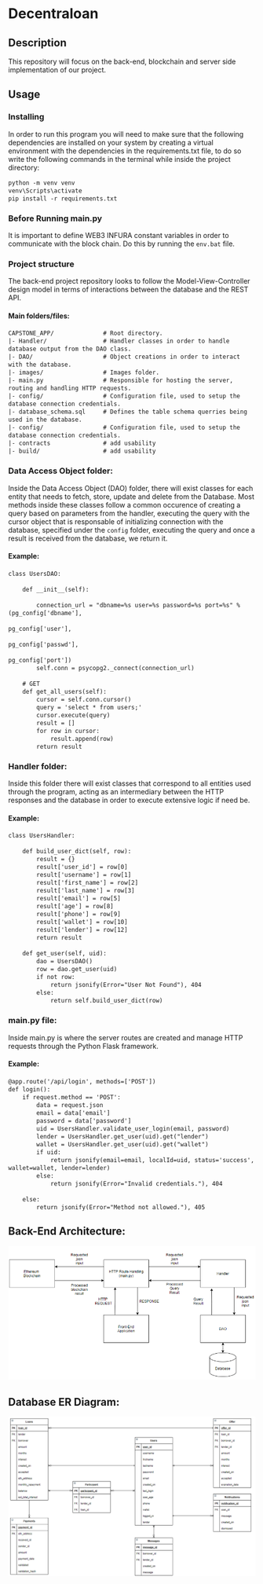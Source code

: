 # Decentraloan

## Description

This repository will focus on the back-end, blockchain and server side implementation of our project. 

## Usage

### Installing

In order to run this program you will need to make sure that the following dependencies are installed on your system by creating a virtual environment with the dependencies in the requirements.txt file, to do so write the following commands in the terminal while inside the project directory:

```
python -m venv venv
venv\Scripts\activate
pip install -r requirements.txt
```

### Before Running main.py

It is important to define WEB3 INFURA constant variables in order to communicate with the block chain. Do this by running the ```env.bat``` file. 

### Project structure

The back-end project repository looks to follow the Model-View-Controller design model in terms of interactions between the database and the REST API. 

#### Main folders/files: 
```
CAPSTONE_APP/              # Root directory.
|- Handler/                # Handler classes in order to handle database output from the DAO class.
|- DAO/                    # Object creations in order to interact with the database.
|- images/                 # Images folder.
|- main.py                 # Responsible for hosting the server, routing and handling HTTP requests.
|- config/                 # Configuration file, used to setup the database connection credentials.
|- database_schema.sql     # Defines the table schema querries being used in the database.
|- config/                 # Configuration file, used to setup the database connection credentials.
|- contracts               # add usability
|- build/                  # add usability
```

### Data Access Object folder: 

Inside the Data Access Object (DAO) folder, there will exist classes for each entity that needs to fetch, store, update and delete from the Database. Most methods inside these classes follow a common occurence of creating a query based on parameters from the handler, executing the query with the cursor object that is responsable of initializing connection with the database, specified under the ```config``` folder, executing the query and once a result is received from the database, we return it.

#### Example: 

```
class UsersDAO:

    def __init__(self):

        connection_url = "dbname=%s user=%s password=%s port=%s" % (pg_config['dbname'],
                                                                    pg_config['user'],
                                                                    pg_config['passwd'],
                                                                    pg_config['port'])
        self.conn = psycopg2._connect(connection_url)

    # GET 
    def get_all_users(self):
        cursor = self.conn.cursor()
        query = 'select * from users;'
        cursor.execute(query)
        result = []
        for row in cursor:
            result.append(row)
        return result
```

### Handler folder: 

Inside this folder there will exist classes that correspond to all entities used through the program, acting as an intermediary between the HTTP responses and the database in order to execute extensive logic if need be. 

#### Example: 

```
class UsersHandler:

    def build_user_dict(self, row):
        result = {}
        result['user_id'] = row[0]
        result['username'] = row[1]
        result['first_name'] = row[2]
        result['last_name'] = row[3]
        result['email'] = row[5]
        result['age'] = row[8]
        result['phone'] = row[9]
        result['wallet'] = row[10]
        result['lender'] = row[12]
        return result

    def get_user(self, uid):
        dao = UsersDAO()
        row = dao.get_user(uid)
        if not row:
            return jsonify(Error="User Not Found"), 404
        else:
            return self.build_user_dict(row)
```

### main.py file: 

Inside main.py is where the server routes are created and manage HTTP requests through the Python Flask framework. 

#### Example: 

```
@app.route('/api/login', methods=['POST'])
def login():
    if request.method == 'POST':
        data = request.json
        email = data['email']
        password = data['password']
        uid = UsersHandler.validate_user_login(email, password)
        lender = UsersHandler.get_user(uid).get("lender")
        wallet = UsersHandler.get_user(uid).get("wallet")
        if uid:
            return jsonify(email=email, localId=uid, status='success', wallet=wallet, lender=lender)
        else:
            return jsonify(Error="Invalid credentials."), 404

    else:
        return jsonify(Error="Method not allowed."), 405
```

## Back-End Architecture: 

![BACK-END ARCHITECTURE](images/BACK_END_ARCHITECTURE.PNG)

## Database ER Diagram: 

![DATABASE ERD](images/DATABASE_ERD.PNG)

